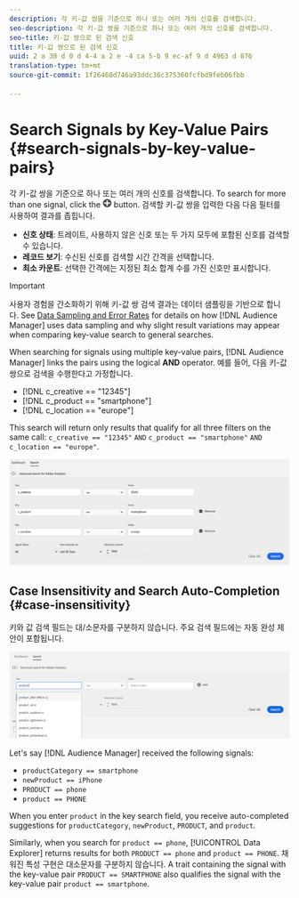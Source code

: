 ```yaml
---
description: 각 키-값 쌍을 기준으로 하나 또는 여러 개의 신호를 검색합니다.
seo-description: 각 키-값 쌍을 기준으로 하나 또는 여러 개의 신호를 검색합니다.
seo-title: 키-값 쌍으로 된 검색 신호
title: 키-값 쌍으로 된 검색 신호
uuid: 2 a 38 d 0 d 4-4 a 2 e -4 ca 5-b 9 ec-af 9 d 4963 d 876
translation-type: tm+mt
source-git-commit: 1f26460d746a93ddc36c375360fcfbd9feb06fbb

---
```



# Search Signals by Key-Value Pairs {#search-signals-by-key-value-pairs}

각 키-값 쌍을 기준으로 하나 또는 여러 개의 신호를 검색합니다.
To search for more than one signal, click the ![Add](assets/icon_add.png) button. 검색할 키-값 쌍을 입력한 다음 다음 필터를 사용하여 결과를 좁힙니다.

* **신호 상태**: 트레이트, 사용하지 않은 신호 또는 두 가지 모두에 포함된 신호를 검색할 수 있습니다.
* **레코드 보기**: 수신된 신호를 검색할 시간 간격을 선택합니다.
* **최소 카운트**: 선택한 간격에는 지정된 최소 합계 수를 가진 신호만 표시합니다.

>[!IMPORTANT]
>
>사용자 경험을 간소화하기 위해 키-값 쌍 검색 결과는 데이터 샘플링을 기반으로 합니다. See [Data Sampling and Error Rates](/help/using/reporting/report-sampling.md) for details on how [!DNL Audience Manager] uses data sampling and why slight result variations may appear when comparing key-value search to general searches.

When searching for signals using multiple key-value pairs, [!DNL Audience Manager] links the pairs using the logical **AND** operator. 예를 들어, 다음 키-값 쌍으로 검색을 수행한다고 가정합니다.

* [!DNL c_creative == "12345"]
* [!DNL c_product == "smartphone"]
* [!DNL c_location == "europe"]

This search will return only results that qualify for all three filters on the same call: `c_creative == "12345"` `AND` `c_product == "smartphone"` `AND` `c_location == "europe"`.

![](assets/signals-search.png)

## Case Insensitivity and Search Auto-Completion {#case-insensitivity}

키와 값 검색 필드는 대/소문자를 구분하지 않습니다. 주요 검색 필드에는 자동 완성 제안이 포함됩니다.

![](assets/signal-search-suggestions.png)

Let&#39;s say [!DNL Audience Manager] received the following signals:

* `productCategory == smartphone`
* `newProduct == iPhone`
* `PRODUCT == phone`
* `product == PHONE`

When you enter `product` in the key search field, you receive auto-completed suggestions for `productCategory`, `newProduct`, `PRODUCT`, and `product`.

Similarly, when you search for `product == phone`, [!UICONTROL Data Explorer] returns results for both `PRODUCT == phone` and `product == PHONE`.
채워진 특성 구현은 대소문자를 구분하지 않습니다. A trait containing the signal with the key-value pair `PRODUCT == SMARTPHONE` also qualifies the signal with the key-value pair `product == smartphone`.